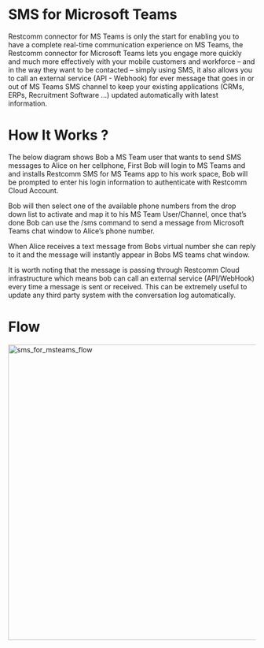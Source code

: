 # SMS for Microsoft Teams

Restcomm connector for MS Teams is only the start for enabling you to have a complete real-time communication experience on MS Teams, the Restcomm connector for Microsoft Teams lets you engage more quickly and much more effectively with your mobile customers and workforce – and in the way they want to be contacted – simply using SMS, it also allows you to call an external service (API - Webhook) for ever message that goes in or out of MS Teams SMS channel to keep your existing applications (CRMs, ERPs, Recruitment Software ...) updated automatically with latest information.

# How It Works ?

The below diagram shows Bob a MS Team user that wants to send SMS messages to Alice on her cellphone, First Bob will login to MS Teams and and installs Restcomm SMS for MS Teams app to his work space, Bob will be prompted to enter his login information  to authenticate with Restcomm Cloud Account. 

Bob will then select one of the available phone numbers from the drop down list to activate and map it to his MS Team User/Channel, once that’s done Bob can use the /sms command to send a message from Microsoft Teams chat window to Alice’s phone number. 

When Alice receives a text message from Bobs virtual number she can reply to it and the message will instantly appear in Bobs MS teams chat window. 

It is worth noting that the message is passing through Restcomm Cloud infrastructure which means bob can call an external service (API/WebHook) every time a message is sent or received. This can be extremely useful to update any third party system with the conversation log automatically.

# Flow

<img width="600" alt="sms_for_msteams_flow" src="https://user-images.githubusercontent.com/19316784/51204976-92392a80-190d-11e9-9840-0a03efd63192.png">






